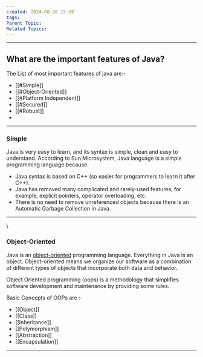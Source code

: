 ```yaml
---
created: 2024-08-20 15:19
tags: 
Parent Topic: 
Related Topics:
---
```

***
## What are the important features of Java?

The List of most important features of java are:-
- [[#Simple]]
- [[#Object-Oriented]]
- [[#Platform Independent]]
- [[#Secured]]
- [[#Robust]]
- 



---
### Simple

Java is very easy to learn, and its syntax is simple, clean and easy to understand. According to Sun Microsystem, Java language is a simple programming language because:

- Java syntax is based on C++ (so easier for programmers to learn it after C++).
- Java has removed many complicated and rarely-used features, for example, explicit pointers, operator overloading, etc.
- There is no need to remove unreferenced objects because there is an Automatic Garbage Collection in Java.
---
\
### Object-Oriented

Java is an [object-oriented](https://www.javatpoint.com/java-oops-concepts) programming language. Everything in Java is an object. Object-oriented means we organize our software as a combination of different types of objects that incorporate both data and behavior.

Object Oriented programming (oops) is a methodology that simplifies software development and maintenance by providing some rules.

Basic Concepts of OOPs are :-
- [[Object]]
- [[Class]]
- [[Inheritance]]
- [[Polymorphism]]
- [[Abstraction]]
- [[Encapsulation]]

---
